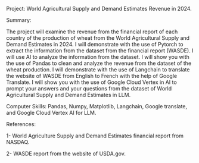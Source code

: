 Project: World Agricultural Supply and Demand Estimates Revenue in 2024.

Summary:

The project will examine the revenue from the financial report of each country of the production of wheat from the World Agricultural Supply and Demand Estimates in 2024. I will demonstrate with the use of Pytorch to extract the information from the dataset from the financial report (WASDE). I will use AI to analyze the information from the dataset. I will show you with the use of Pandas to clean and analyze the revenue from the dataset of the wheat production. I will demonstrate with the use of Langchain to translate the website of WASDE from English to French with the help of Google Translate. I will show you with the use of Google Cloud Vertex in AI to prompt your answers and your questions from the dataset of World Agricultural Supply and Demand Estimates in LLM.

Computer Skills: Pandas, Numpy,  Matplotlib, Langchain, Google translate, and Google Cloud Vertex AI for LLM.

References:

1- World Agriculture Supply and Demand Estimates financial report from NASDAQ.

2- WASDE report from the website of USDA.gov.
